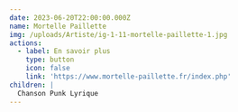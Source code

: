 ```yaml
---
date: 2023-06-20T22:00:00.000Z
name: Mortelle Paillette
img: /uploads/Artiste/ig-1-11-mortelle-paillette-1.jpg
actions:
  - label: En savoir plus
    type: button
    icon: false
    link: 'https://www.mortelle-paillette.fr/index.php'
children: |
  Chanson Punk Lyrique
---
```


